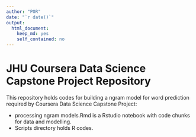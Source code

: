 ```yaml
---
author: "POR"
date: "`r date()`"
output: 
  html_document: 
    keep_md: yes
    self_contained: no
---
```

# JHU Coursera Data Science Capstone Project Repository
This repository holds codes for building a ngram model for word prediction required by Coursera Data Science Capstone Project:

- processing ngram models.Rmd is a Rstudio notebook with code chunks for data and modelling.  
- Scripts directory holds R codes.  